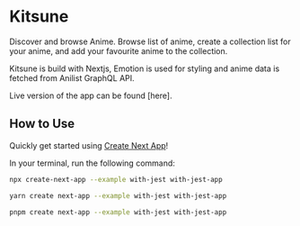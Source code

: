 # Kitsune

Discover and browse Anime. Browse list of anime, create a collection list for your anime, and add your favourite anime to the collection.

Kitsune is build with Nextjs, Emotion is used for styling and anime data is fetched from Anilist GraphQL API.

Live version of the app can be found [here].

## How to Use

Quickly get started using [Create Next App](https://github.com/vercel/next.js/tree/canary/packages/create-next-app#readme)!

In your terminal, run the following command:

```bash
npx create-next-app --example with-jest with-jest-app
```

```bash
yarn create next-app --example with-jest with-jest-app
```

```bash
pnpm create next-app --example with-jest with-jest-app
```

